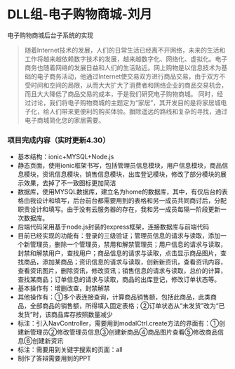 # DLL组-电子购物商城-刘月
电子购物商城后台子系统的实现
>随着Internet技术的发展，人们的日常生活已经离不开网络，未来的生活和工作将越来越依赖数字技术的发展，越来越数字化、网络化、虚拟化。电子商务也随着网络的发展日益和人们的生活贴近。网上购物是以信息技术为基础的电子商务活动，他通过Internet使交易双方进行商品交易，由于双方不受时间和空间的局限，从而大大扩大了消费者和网络企业的商品交易机会，而且大大降低了商品交易的成本，于是我们研究电子购物商城。
同时，经过讨论，我们将电子购物商城的主题定为“家居”，其开发目的是将家居城电子化，给人们带来更便利的购买体验。摒除遥远的路线和复杂的寻找，通过电子商城简化您的家居需要。

### 项目完成内容（实时更新4.30）
- 基本结构：ionic+MYSQL+Node.js
- 静态页面，使用ionic框架书写，包括管理员信息模块，用户信息模块，商品信息模块，资讯信息模块，销售信息模块，出库登记模块，修改了部分模块的展示效果，去掉了不一致图标更加简洁
- 数据库，使用MYSQL数据库，建立名为home的数据库，其中，有仅后台的表格由我设计和填写，后台前台都需要用到的表格和另一成员共同商讨后，分配职责设计和填写。由于没有云服务器的存在，我和另一成员每隔一阶段更新一次数据库。
- 后端代码采用基于node.js封装的express框架，连接数据库与前端代码
- 目前已经实现的功能有：登录的三级验证；管理员信息的请求与读取，添加一个新管理员，删除一个管理员，禁用和解禁管理员；用户信息的请求与读取，封禁和解禁用户，查找用户；商品信息的请求与读取，点击显示商品图片，查找商品，添加某商品；资讯信息的请求与读取，创新新资讯，查看资讯内容，查看资讯图片，删除资讯，修改资讯；销售信息的请求与读取，总价的计算，查找某商品；订单信息的请求与读取，商品的出库登记，修改订单状态等。
- 基本操作有：增删改查，封禁解禁
- 其他操作有：①多个表连接查询，计算商品销售额，包括此商品，此类商品，全部商品的销售额，所得填入固定表格；②订单状态从“未发货”改为“已发货”时，该商品库存按照数量减少
- 标注：引入NavController，需要用到modalCtrl.create方法的界面有：①创建新管理员②修改管理员信息③创建新商品④商品图片查看⑤修改商品信息⑥创建新资讯
- 标注：需要用到关键字搜索的页面：all
- 制作了答辩需要用到的PPT